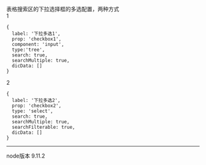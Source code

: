 表格搜索区的下拉选择框的多选配置，两种方式  
1 
```
{
  label: '下拉多选1',
  prop: 'checkbox1',
  component: 'input',
  type:'tree',
  search: true,
  searchMultiple: true,
  dicData: []            
}
```
2
```
{
  label: '下拉多选2',
  prop: 'checkbox2',
  type: 'select',
  search: true,
  searchMultiple: true,
  searchFilterable: true,
  dicData: []
}
```

--------------
node版本 9.11.2